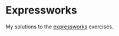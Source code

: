 # Expressworks
My solutions to the [expressworks](https://github.com/azat-co/expressworks) exercises.

